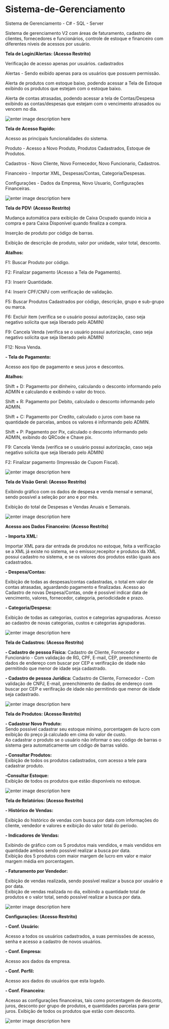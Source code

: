 # Sistema-de-Gerenciamento
Sistema de Gerenciamento - C# - SQL - Server


Sistema de gerenciamento V2 com áreas de faturamento, cadastro de clientes, fornecedores e funcionários, controle de estoque e financeiro com diferentes níveis de acessos por usuário.



**Tela de Login/Alertas: (Acesso Restrito)**

Verificação de acesso apenas por usuários. cadastrados

Alertas - Sendo exibido apenas para os usuários que possuem permissão.

Alerta de produtos com estoque baixo, podendo acessar a Tela de Estoque exibindo os produtos que estejam com o estoque baixo.

Alerta de contas atrasadas, podendo acessar a tela de Contas/Despesa exibindo as contas/despesas que estejam com o vencimento atrasados ou vencem no dia.

![enter image description here](https://i.imgur.com/8buGRxR.gif)


**Tela de Acesso Rapido:**

Acesso as principais funcionalidades do sistema.

Produto - Acesso a Novo Produto, Produtos Cadastrados, Estoque de Produtos.

Cadastros - Novo Cliente, Novo Fornecedor, Novo Funcionario, Cadastros.

Financeiro - Importar XML, Despesas/Contas, Categoria/Despesas.

Configurações - Dados da Empresa, Novo Usuario, Configurações Financeiras. 



![enter image description here](https://i.imgur.com/06txktr.png)

**Tela de PDV: (Acesso Restrito)**

 Mudança automática para exibição de Caixa Ocupado quando inicia a compra e para Caixa Disponível quando finaliza a compra.

 Inserção de produto por código de barras.

 Exibição de descrição de produto, valor por unidade, valor total, desconto.

**Atalhos:**

 F1: Buscar Produto por código.

 F2: Finalizar pagamento (Acesso a Tela de Pagamento).
 
 F3: Inserir Quantidade.
 
 F4: Inserir CPF/CNPJ com verificação de validação.
 
 F5: Buscar Produtos Cadastrados por código, descrição, grupo e sub-grupo ou marca.
  
 F6: Excluir item (verifica se o usuário possui autorização, caso seja negativo solicita que seja liberado pelo ADMIN)

 F9: Cancela Venda (verifica se o usuário possui autorização, caso seja negativo solicita que seja liberado pelo ADMIN)

 F12: Nova Venda.
 
 **- Tela de Pagamento:**
 
 Acesso aos tipo de pagamento e seus juros e descontos.
 
 **Atalhos:**
 
 Shift + D: Pagamento por dinheiro, calculando o desconto informando pelo ADMIN e calculando e exibindo o valor do troco.
 
 Shift + R: Pagamento por Debito, calculado o desconto informando pelo ADMIN.

 Shift + C: Pagamento por Credito, calculado o juros com base na quantidade de parcelas, ambos os valores é informando pelo ADMIN.
 
 Shift + P: Pagamento por Pix, calculado o desconto informando pelo ADMIN, exibindo do QRCode e Chave pix.

 F9: Cancela Venda (verifica se o usuário possui autorização, caso seja negativo solicita que seja liberado pelo ADMIN)

 F2: Finalizar pagamento (Impressão de Cupom Fiscal).


![enter image description here](https://i.imgur.com/0pRkaFi.gif)


**Tela de Visão Geral: (Acesso Restrito)**

Exibindo gráfico com os dados de despesa e venda mensal e semanal, sendo possível a seleção por ano e por mês.

Exibição do total de Despesas e Vendas Anuais e Semanais.

![enter image description here](https://i.imgur.com/nHD36O5.gif)


**Acesso aos Dados Financeiro: (Acesso Restrito)**

**- Importa XML:**

Importar XML para dar entrada de produtos no estoque, feita a verificação se a XML já existe no sistema, se o emissor,recepitor e produtos da XML possui cadastro no sistema, e se os valores dos produtos estão iguais aos cadastrados.

**- Despesa/Contas:**

Exibição de todas as despesas/contas cadastradas, o total em valor de contas atrasadas, aguardando pagamento e finalizadas.
Acesso ao Cadastro de novas Despesa/Contas, onde é possível indicar data de vencimento, valores, fornecedor, categoria, periodicidade e prazo.

**- Categoria/Despesa:**

Exibição de todas as categorias, custos e categorias agrupadoras.
Acesso ao cadastro de novas categorias, custos e categorias agrupadoras.

![enter image description here](https://i.imgur.com/vpmNyA9.gif)

**Tela de Cadastros: (Acesso Restrito)**

**- Cadastro de pessoa Física:**
 Cadastro de Cliente, Fornecedor e Funcionário - Com validação de RG, CPF, E-mail, CEP, preenchimento de dados de endereço com buscar por CEP e verifiração de idade não permitindo que menor de idade seja cadastrado.

**- Cadastro de pessoa Jurídica:** 
 Cadastro de Cliente, Fornecedor - Com validação de CNPJ, E-mail, preenchimento de dados de endereço com buscar por CEP  e verifiração de idade não permitindo que menor de idade seja cadastrado.


![enter image description here](https://i.imgur.com/dGCqzEb.gif)



**Tela de Produtos: (Acesso Restrito)**  
  
**- Cadastrar Novo Produto:**  
Sendo possível cadastrar seu estoque mínimo, porcentagem de lucro com exibição do preço já calculado em cima do valor de custo.  
Ao cadastrar o produto se o usuário não informar o seu código de barras o sistema gera automaticamente um código de barras valido.  
  
**- Consultar Produtos:**  
Exibição de todos os produtos cadastrados, com acesso a tele para cadastrar produto.  
  
**-Consultar Estoque:**  
Exibição de todos os produtos que estão disponíveis no estoque.

![enter image description here](https://i.imgur.com/cB3Rwl2.gif)

**Tela de Relatórios: (Acesso Restrito)**  
  
**- Histórico de Vendas:**  
  
Exibição do histórico de vendas com busca por data com informações do cliente, vendedor e valores e exibição do valor total do período.  
  
**- Indicadores de Vendas:**  
  
Exibindo de gráfico com os 5 produtos mais vendidos, e mais vendidos em quantidade ambos sendo possível realizar a busca por data.  
Exibição dos 5 produtos com maior margem de lucro em valor e maior margem média em porcentagem.  
  
**- Faturamento por Vendedor:**  
  
Exibição de vendas realizada, sendo possível realizar a busca por usuário e por data.  
Exibição de vendas realizada no dia, exibindo a quantidade total de produtos e o valor total, sendo possível realizar a busca por data.

![enter image description here](https://i.imgur.com/dFDxszD.gif)


**Configurações: (Acesso Restrito)**

**- Conf. Usuário:**

Acesso a todos os usuários cadastrados, a suas permissões de acesso, senha e acesso a cadastro de novos usuários.

**- Conf. Empresa:**

Acesso aos dados da empresa.

**- Conf. Perfil:**

Acesso aos dados do usuários que esta logado.

**- Conf. Financeira:**

Acesso as configurações financeiras, tais como porcentagem de desconto, juros, desconto por grupo de produtos, e quantidades parcelas para gerar juros.
Exibição de todos os produtos que estão com desconto.

![enter image description here](https://i.imgur.com/aK8Wkgw.gif)
